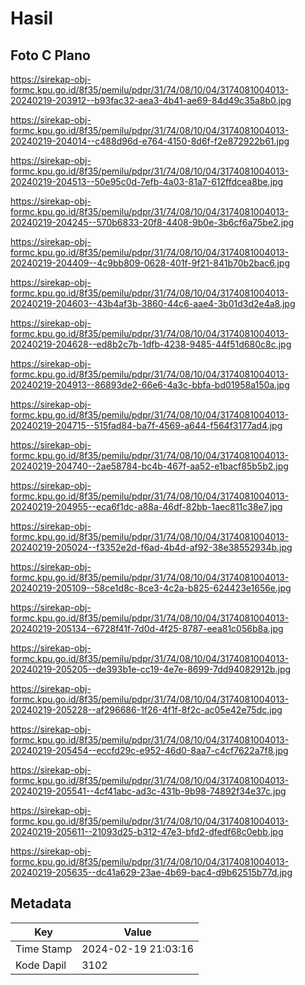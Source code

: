 # Hasil

## Foto C Plano

https://sirekap-obj-formc.kpu.go.id/8f35/pemilu/pdpr/31/74/08/10/04/3174081004013-20240219-203912--b93fac32-aea3-4b41-ae69-84d49c35a8b0.jpg

https://sirekap-obj-formc.kpu.go.id/8f35/pemilu/pdpr/31/74/08/10/04/3174081004013-20240219-204014--c488d96d-e764-4150-8d6f-f2e872922b61.jpg

https://sirekap-obj-formc.kpu.go.id/8f35/pemilu/pdpr/31/74/08/10/04/3174081004013-20240219-204513--50e95c0d-7efb-4a03-81a7-612ffdcea8be.jpg

https://sirekap-obj-formc.kpu.go.id/8f35/pemilu/pdpr/31/74/08/10/04/3174081004013-20240219-204245--570b6833-20f8-4408-9b0e-3b6cf6a75be2.jpg

https://sirekap-obj-formc.kpu.go.id/8f35/pemilu/pdpr/31/74/08/10/04/3174081004013-20240219-204409--4c9bb809-0628-401f-9f21-841b70b2bac6.jpg

https://sirekap-obj-formc.kpu.go.id/8f35/pemilu/pdpr/31/74/08/10/04/3174081004013-20240219-204603--43b4af3b-3860-44c6-aae4-3b01d3d2e4a8.jpg

https://sirekap-obj-formc.kpu.go.id/8f35/pemilu/pdpr/31/74/08/10/04/3174081004013-20240219-204628--ed8b2c7b-1dfb-4238-9485-44f51d680c8c.jpg

https://sirekap-obj-formc.kpu.go.id/8f35/pemilu/pdpr/31/74/08/10/04/3174081004013-20240219-204913--86893de2-66e6-4a3c-bbfa-bd01958a150a.jpg

https://sirekap-obj-formc.kpu.go.id/8f35/pemilu/pdpr/31/74/08/10/04/3174081004013-20240219-204715--515fad84-ba7f-4569-a644-f564f3177ad4.jpg

https://sirekap-obj-formc.kpu.go.id/8f35/pemilu/pdpr/31/74/08/10/04/3174081004013-20240219-204740--2ae58784-bc4b-467f-aa52-e1bacf85b5b2.jpg

https://sirekap-obj-formc.kpu.go.id/8f35/pemilu/pdpr/31/74/08/10/04/3174081004013-20240219-204955--eca6f1dc-a88a-46df-82bb-1aec811c38e7.jpg

https://sirekap-obj-formc.kpu.go.id/8f35/pemilu/pdpr/31/74/08/10/04/3174081004013-20240219-205024--f3352e2d-f6ad-4b4d-af92-38e38552934b.jpg

https://sirekap-obj-formc.kpu.go.id/8f35/pemilu/pdpr/31/74/08/10/04/3174081004013-20240219-205109--58ce1d8c-8ce3-4c2a-b825-624423e1656e.jpg

https://sirekap-obj-formc.kpu.go.id/8f35/pemilu/pdpr/31/74/08/10/04/3174081004013-20240219-205134--6728f41f-7d0d-4f25-8787-eea81c056b8a.jpg

https://sirekap-obj-formc.kpu.go.id/8f35/pemilu/pdpr/31/74/08/10/04/3174081004013-20240219-205205--de393b1e-cc19-4e7e-8699-7dd94082912b.jpg

https://sirekap-obj-formc.kpu.go.id/8f35/pemilu/pdpr/31/74/08/10/04/3174081004013-20240219-205228--af296686-1f26-4f1f-8f2c-ac05e42e75dc.jpg

https://sirekap-obj-formc.kpu.go.id/8f35/pemilu/pdpr/31/74/08/10/04/3174081004013-20240219-205454--eccfd29c-e952-46d0-8aa7-c4cf7622a7f8.jpg

https://sirekap-obj-formc.kpu.go.id/8f35/pemilu/pdpr/31/74/08/10/04/3174081004013-20240219-205541--4cf41abc-ad3c-431b-9b98-74892f34e37c.jpg

https://sirekap-obj-formc.kpu.go.id/8f35/pemilu/pdpr/31/74/08/10/04/3174081004013-20240219-205611--21093d25-b312-47e3-bfd2-dfedf68c0ebb.jpg

https://sirekap-obj-formc.kpu.go.id/8f35/pemilu/pdpr/31/74/08/10/04/3174081004013-20240219-205635--dc41a629-23ae-4b69-bac4-d9b62515b77d.jpg


## Metadata

| Key        | Value               |
| ---------- | ------------------- |
| Time Stamp | 2024-02-19 21:03:16 |
| Kode Dapil | 3102                |



